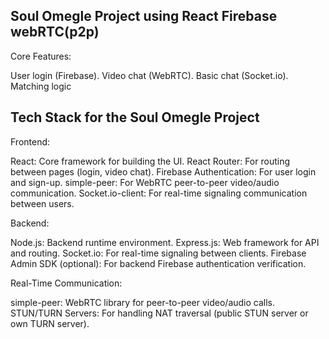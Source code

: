## Soul Omegle Project using React Firebase webRTC(p2p)

Core Features:

User login (Firebase).
Video chat (WebRTC).
Basic chat (Socket.io).
Matching logic

## Tech Stack for the Soul Omegle Project 


Frontend:

React: Core framework for building the UI.
React Router: For routing between pages (login, video chat).
Firebase Authentication: For user login and sign-up.
simple-peer: For WebRTC peer-to-peer video/audio communication.
Socket.io-client: For real-time signaling communication between users.

Backend:

Node.js: Backend runtime environment.
Express.js: Web framework for API and routing.
Socket.io: For real-time signaling between clients.
Firebase Admin SDK (optional): For backend Firebase authentication verification.

Real-Time Communication:

simple-peer: WebRTC library for peer-to-peer video/audio calls.
STUN/TURN Servers: For handling NAT traversal (public STUN server or own TURN server).


